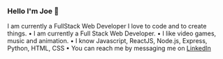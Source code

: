 ### Hello I'm Joe 👋
I am currently a FullStack Web Developer I love to code and to create things.
• I am currently a Full Stack Web Developer.
• I like video games, music and animation.
• I know Javascript, ReactJS, Node.js, Express, Python, HTML, CSS
• You can reach me by messaging me on [LinkedIn](www.linkedin.com/in/joseph-bay) 
